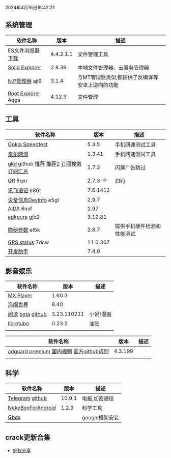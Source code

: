 2024年4月16日16:42:21

## 系统管理

| 软件名称                                                     | 版本      | 描述                                            |
| ------------------------------------------------------------ | --------- | ----------------------------------------------- |
| ES文件浏览器 [下载](https://pan.lanzoub.com/b0f1d7s2h)       | 4.4.2.1.1 | 文件管理工具                                    |
| [Solid Explorer](https://pan.lanzoub.com/b0f19gdfa)          | 2.8.39    | 本地文件管理器，云服务管理器                    |
| [N.P管理器](https://pan.lanzoub.com/b06m0cevg?pwd=aji6)  aji6 | 3.1.4     | 与MT管理器类似,都提供了反编译等安卓上逆向的功能 |
| [Root Explorer](https://pan.lanzoub.com/b06ll1dfi?pwd=4qga)  4qga | 4.12.3    | 文件管理                                        |



## 工具

| 软件名称                                                     | 版本     | 描述                       |
| ------------------------------------------------------------ | -------- | -------------------------- |
| [Ookla Speedtest](https://pan.lanzoub.com/b0f19i6af)         | 5.3.5    | 手机网速测试工具           |
| [泰尔网测](https://www.coolapk.com/apk/com.knowyou.perception) | 1.3.41   | 手机网速测试工具           |
| [gkd ](https://github.com/gkd-kit/gkd) github  [推荐](https://github.com/Adpro-Team/GKD_subscription)  [推荐2](https://github.com/AIsouler/GKD_subscription) [订阅搜索](https://github.com/search?q=GKD_subscription&type=repositories) [订阅汇总](https://github.com/Adpro-Team/GKD_THS_List) | 1.7.3    | 闪屏广告跳过               |
| [QR](https://www.lanzoub.com/b06lnskqf?pwd=8qxr)  8qxr       | 2.7\.3-P | 扫码                       |
| [讯飞语记](https://pan.lanzoub.com/b06llc0sj?pwd=e86t) e86t  | 7.6.1412 |                            |
| [设备信息DevInfo](https://pan.lanzoub.com/b06mcp2le?pwd=e5gl)  e5gl | 2.9.7    |                            |
| [AIDA](https://www.lanzoub.com/b06lo9kqh?pwd=6mif)  6mif     | 1.97     |                            |
| [apkpure](https://www.lanzoub.com/b06ljuo9a?pwd=gjb2)  gjb2  | 3.19.81  |                            |
| [隐秘参数](https://myqqjd.lanzoub.com/b06mhavbi?pwd=el5k)  el5k | 2.8.7    | 提供手机硬件检测和性能测试 |
| [GPS status](https://myqqjd.lanzoub.com/b06ltxx5i?pwd=7dcw)  7dcw | 11.0.307 |                            |
| [开发助手](https://pan.lanzoub.com/b06lmdxmd)                | 7.4.0    |                            |



## 影音娱乐

| 软件名称                                                     | 版本        | 描述      |
| ------------------------------------------------------------ | ----------- | --------- |
| [MX Player](https://pan.lanzoub.com/b0f19eo3c)               | 1.60.3      |           |
| [海阔世界](https://haikuo.lanzoub.com/u/GoldRiver)           | 8.40        |           |
| [阅读](https://www.coolapk.com/apk/256030) [beta](https://www.lanzoub.com/b01rgkhhe) [github](https://github.com/gedoor/legado) | 3.23.110211 | 小说/漫画 |
| [libretube](https://github.com/libre-tube/LibreTube/releases) | 0.23.2      | 油管      |
|                                                              |             |           |





| 软件名称                                                     | 版本    | 描述 |
| ------------------------------------------------------------ | ------- | ---- |
| [adguard premium](https://pan.lanzoub.com/b0f19420h) [国内规则](https://adguardteam.github.io/HostlistsRegistry/assets/filter_29.txt)  [官方github规则](https://github.com/AdguardTeam/HostlistsRegistry) | 4.3.199 |      |
|                                                              |         |      |



## 科学

| 软件名称                                                     | 版本   | 描述           |
| ------------------------------------------------------------ | ------ | -------------- |
| [Telegram](https://telegram.org/android)  [github](https://github.com/DrKLO/Telegram) | 10.9.1 | 电报,加密通信  |
| [NekoBoxForAndroid](https://github.com/MatsuriDayo/NekoBoxForAndroid) | 1.2.9  | 科学工具       |
| [Gbox](https://www.gboxlab.com/)                             |        | google框架安装 |

## crack更新合集

- [好软分享](https://yoyodadada.lanzoui.com/u/yoyodadada)
